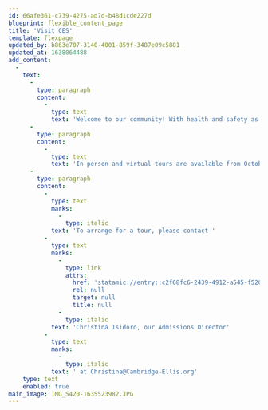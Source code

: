 ```yaml
---
id: 66afe361-c739-4275-ad7d-b48d1cde227d
blueprint: flexible_content_page
title: 'Visit CES'
template: flexpage
updated_by: b863e707-3140-4001-859f-3487e09c5881
updated_at: 1638064488
add_content:
  -
    text:
      -
        type: paragraph
        content:
          -
            type: text
            text: 'Welcome to our community! With health and safety as the top priorities during this trying time, we are currently offering limited in-person and virtual tours of CES. '
      -
        type: paragraph
        content:
          -
            type: text
            text: 'In-person and virtual tours are available from October 1 to January 31, annually. During your tour with the Admissions Director, you will be able to learn more about the school, observe classrooms and teacher/child interactions, and meet with the Director and/or Assistant Director of our school. It is not mandatory to apply before scheduling a tour.'
      -
        type: paragraph
        content:
          -
            type: text
            marks:
              -
                type: italic
            text: 'To arrange for a tour, please contact '
          -
            type: text
            marks:
              -
                type: link
                attrs:
                  href: 'statamic://entry::c2f68fc6-2439-4912-a545-f520fcd8dadb'
                  rel: null
                  target: null
                  title: null
              -
                type: italic
            text: 'Christina Isidoro, our Admissions Director'
          -
            type: text
            marks:
              -
                type: italic
            text: ' at Christina@Cambridge-Ellis.org'
    type: text
    enabled: true
main_image: IMG_5420-1635523982.JPG
---
```


